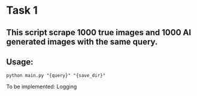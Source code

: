 # Task 1
## This script scrape 1000 true images and 1000 AI generated images with the same query.

## Usage:
`python main.py "{query}" "{save_dir}"`

To be implemented: Logging
